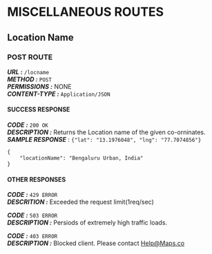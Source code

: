 # MISCELLANEOUS ROUTES

## Location Name

### POST ROUTE

***URL :***  `/locname`  
***METHOD :***  `POST`  
***PERMISSIONS :***  NONE  
***CONTENT-TYPE :*** `Application/JSON`  

#### SUCCESS RESPONSE  
***CODE :*** `200 OK`  
***DESCRIPTION :*** Returns the Location name of the given co-orninates.   
***SAMPLE RESPONSE*** :  `{"lat": "13.1976048", "lng": "77.7074856"}`
```
{
    "locationName": "Bengaluru Urban, India"
}
```
#### OTHER RESPONSES

***CODE :*** `429 ERROR`  
***DESCRITION :*** Exceeded the request limit(1req/sec)  

***CODE :*** `503 ERROR`  
***DESCRIPTION :*** Persiods of extremely high traffic loads.  

***CODE :*** `403 ERROR`  
***DESCRIPTION :*** Blocked client. Please contact Help@Maps.co  
